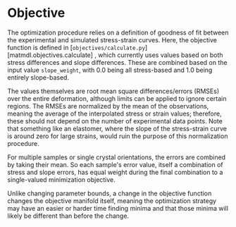 # Objective

The optimization procedure relies on a definition of goodness of fit between the experimental and simulated stress-strain curves. 
Here, the objective function is defined in [`objectives/calculate.py`][matmdl.objectives.calculate] , which currently uses values based on both stress differences and slope differences. 
These are combined based on the input value `slope_weight`, with 0.0 being all stress-based and 1.0 being entirely slope-based.

The values themselves are root mean square differences/errors (RMSEs) over the entire deformation, although limits can be applied to ignore certain regions. The RMSEs are normalized by the mean of the observations, meaning the average of the interpolated stress or strain values; therefore, these should not depend on the number of experimental data points. Note that something like an elastomer, where the slope of the stress-strain curve is around zero for large strains, would ruin the purpose of this normalization procedure.

For multiple samples or single crystal orientations, the errors are combined by taking their mean. So each sample's error value, itself a combination of stress and slope errors, has equal weight during the final combination to a single-valued minimization objective.

Unlike changing parameter bounds, a change in the objective function changes the objective manifold itself, meaning the optimization strategy may have an easier or harder time finding minima and that those minima will likely be different than before the change.
